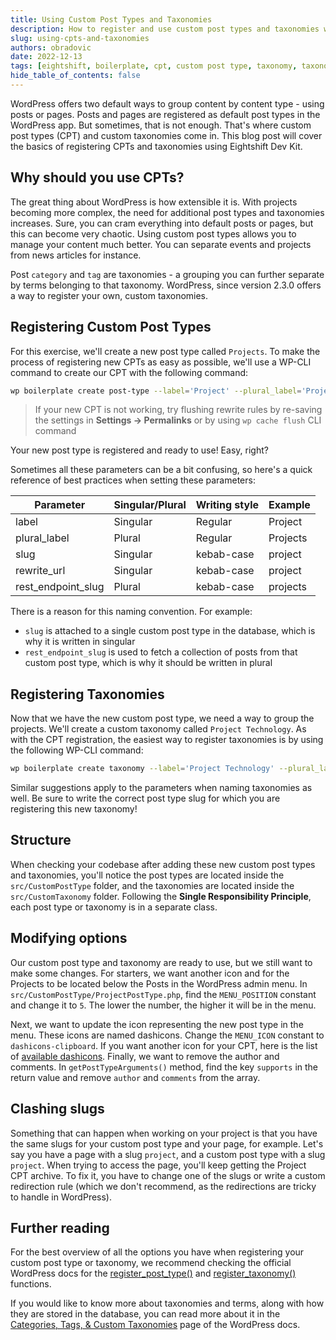 ```yaml
---
title: Using Custom Post Types and Taxonomies
description: How to register and use custom post types and taxonomies with Eightshift Dev Kit
slug: using-cpts-and-taxonomies
authors: obradovic
date: 2022-12-13
tags: [eightshift, boilerplate, cpt, custom post type, taxonomy, taxonomies, terms]
hide_table_of_contents: false
---
```


 WordPress offers two default ways to group content by content type - using posts or pages. Posts and pages are registered as default post types in the WordPress app. But sometimes, that is not enough. That's where custom post types (CPT) and custom taxonomies come in. This blog post will cover the basics of registering CPTs and taxonomies using Eightshift Dev Kit.

<!--truncate-->
## Why should you use CPTs?
The great thing about WordPress is how extensible it is. With projects becoming more complex, the need for additional post types and taxonomies increases. Sure, you can cram everything into default posts or pages, but this can become very chaotic. Using custom post types allows you to manage your content much better. You can separate events and projects from news articles for instance.

Post `category` and `tag` are taxonomies - a grouping you can further separate by terms belonging to that taxonomy. WordPress, since version 2.3.0 offers a way to register your own, custom taxonomies.

## Registering Custom Post Types
For this exercise, we'll create a new post type called `Projects`. To make the process of registering new CPTs as easy as possible, we'll use a WP-CLI command to create our CPT with the following command:

```bash
wp boilerplate create post-type --label='Project' --plural_label='Projects' --slug='project' --rewrite_url='project' --rest_endpoint_slug='projects'
```

> If your new CPT is not working, try flushing rewrite rules by re-saving the settings in **Settings -> Permalinks** or by using `wp cache flush` CLI command

Your new post type is registered and ready to use! Easy, right?

Sometimes all these parameters can be a bit confusing, so here's a quick reference of best practices when setting these parameters:

| Parameter          | Singular/Plural | Writing style | Example  |
|--------------------|-----------------|---------------|----------|
| label              | Singular        | Regular       | Project  |
| plural_label       | Plural          | Regular       | Projects |
| slug               | Singular        | kebab-case    | project  |
| rewrite_url        | Singular        | kebab-case    | project  |
| rest_endpoint_slug | Plural          | kebab-case    | projects |

There is a reason for this naming convention. For example:
- `slug` is attached to a single custom post type in the database, which is why it is written in singular
- `rest_endpoint_slug` is used to fetch a collection of posts from that custom post type, which is why it should be written in plural

## Registering Taxonomies
Now that we have the new custom post type, we need a way to group the projects. We'll create a custom taxonomy called `Project Technology`. As with the CPT registration, the easiest way to register taxonomies is by using the following WP-CLI command:

```bash
wp boilerplate create taxonomy --label='Project Technology' --plural_label='Project Technologies' --slug='project-technology' --rest_endpoint_slug='project-technologies' --post_type_slug='project'
```

Similar suggestions apply to the parameters when naming taxonomies as well. Be sure to write the correct post type slug for which you are registering this new taxonomy!

## Structure
When checking your codebase after adding these new custom post types and taxonomies, you'll notice the post types are located inside the `src/CustomPostType` folder, and the taxonomies are located inside the `src/CustomTaxonomy` folder. Following the **Single Responsibility Principle**, each post type or taxonomy is in a separate class.

## Modifying options
Our custom post type and taxonomy are ready to use, but we still want to make some changes. For starters, we want another icon and for the Projects to be located below the Posts in the WordPress admin menu. In `src/CustomPostType/ProjectPostType.php`, find the `MENU_POSITION` constant and change it to `5`. The lower the number, the higher it will be in the menu.

Next, we want to update the icon representing the new post type in the menu. These icons are named dashicons. Change the `MENU_ICON` constant to `dashicons-clipboard`. If you want another icon for your CPT, here is the list of [available dashicons](https://developer.wordpress.org/resource/dashicons/). Finally, we want to remove the author and comments. In `getPostTypeArguments()` method, find the key `supports` in the return value and remove `author` and `comments` from the array.

## Clashing slugs
Something that can happen when working on your project is that you have the same slugs for your custom post type and your page, for example. Let's say you have a page with a slug `project`, and a custom post type with a slug `project`. When trying to access the page, you'll keep getting the Project CPT archive. To fix it, you have to change one of the slugs or write a custom redirection rule (which we don't recommend, as the redirections are tricky to handle in WordPress).

## Further reading
For the best overview of all the options you have when registering your custom post type or taxonomy, we recommend checking the official WordPress docs for the [register_post_type()](https://developer.wordpress.org/reference/functions/register_post_type/) and [register_taxonomy()](https://developer.wordpress.org/reference/functions/register_taxonomy/) functions.

If you would like to know more about taxonomies and terms, along with how they are stored in the database, you can read more about it in the [Categories, Tags, & Custom Taxonomies](https://developer.wordpress.org/themes/basics/categories-tags-custom-taxonomies/) page of the WordPress docs.
